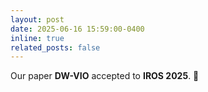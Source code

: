 ```yaml
---
layout: post
date: 2025-06-16 15:59:00-0400
inline: true
related_posts: false
---
```


Our paper **DW-VIO** accepted to **IROS 2025**. 🚀